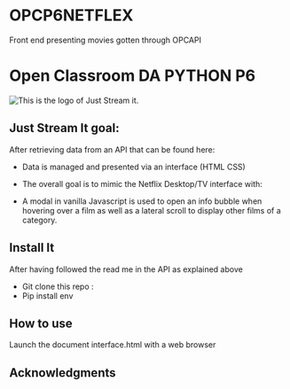 # OPCP6NETFLEX
Front end presenting movies gotten through OPCAPI

# Open Classroom DA PYTHON P6

![](logo.PNG "This is the logo of Just Stream it.")

## Just Stream It goal:

After retrieving data from an API that can be found here:


* Data is managed and presented via an interface (HTML CSS)

* The overall goal is to mimic the Netflix Desktop/TV interface with:

* A modal in vanilla Javascript is used to open an info bubble when hovering over a film as well as a lateral scroll to display other films of a category.

## Install It
After having followed the read me in the API as explained above

* Git clone this repo :
* Pip install env


## How to use
Launch the document interface.html with a web browser

## Acknowledgments
